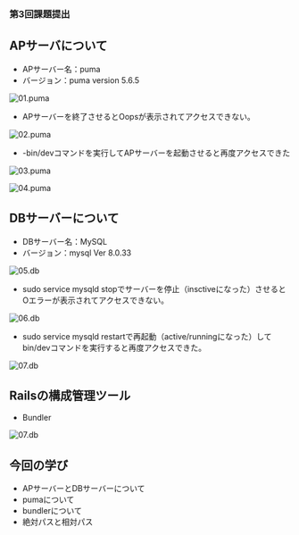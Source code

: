 ### 第3回課題提出

## APサーバについて

- APサーバー名：puma
- バージョン：puma version 5.6.5

![01.puma](https:/lecture01/repository_dir/RaiseTech/image/01.puma)

- APサーバーを終了させるとOopsが表示されてアクセスできない。

![02.puma](https:/lecture01/repository_dir/RaiseTech/image/02.puma_shut)

- -bin/devコマンドを実行してAPサーバーを起動させると再度アクセスできた

![03.puma](https:/lecture01/repository_dir/RaiseTech/image/03.puma_restart)

![04.puma](https:/lecture01/repository_dir/RaiseTech/image/04.puma_again)

## DBサーバーについて

- DBサーバー名：MySQL
- バージョン：mysql Ver 8.0.33

![05.db](https:/lecture01/repository_dir/RaiseTech/image/05.db)

- sudo service mysqld stopでサーバーを停止（insctiveになった）させるとOエラーが表示されてアクセスできない。

![06.db](https:/lecture01/repository_dir/RaiseTech/image/06.db.stop)

- sudo service mysqld restartで再起動（active/runningになった）してbin/devコマンドを実行すると再度アクセスできた。

![07.db](https:/lecture01/repository_dir/RaiseTech/image/07.db_restart)

## Railsの構成管理ツール

- Bundler

![07.db](https:/lecture01/repository_dir/RaiseTech/image/08.bundler)


## 今回の学び

- APサーバーとDBサーバーについて
- pumaについて
- bundlerについて
- 絶対パスと相対パス